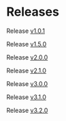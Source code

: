 # Releases

Release [v1.0.1](./release-notes/v1-0-1.md)

Release [v1.5.0](./release-notes/v1-5-0.md)

Release [v2.0.0](./release-notes/v2-0-0.md)

Release [v2.1.0](./release-notes/v2-1-0.md)

Release [v3.0.0](./release-notes/v3-0-0.md)

Release [v3.1.0](./release-notes/v3-1-0.md)

Release [v3.2.0](./release-notes/v3-2-0.md)
